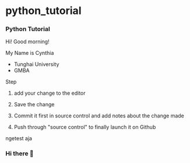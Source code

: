 # python_tutorial
### Python Tutorial

Hi! Good morning!

My Name is Cynthia

- Tunghai University
- GMBA

Step

1. add your change to the editor

2. Save the change

3. Commit it first in source control and add notes about the change made

4. Push through "source control" to finally launch it on Github

ngetest aja


### Hi there 👋

<!--
**CynthiaYXZ/CynthiaYXZ** is a ✨ _special_ ✨ repository because its `README.md` (this file) appears on your GitHub profile.

Here are some ideas to get you started:

- 🔭 I’m currently working on ...
- 🌱 I’m currently learning ...
- 👯 I’m looking to collaborate on ...
- 🤔 I’m looking for help with ...
- 💬 Ask me about ...
- 📫 How to reach me: ...
- 😄 Pronouns: ...
- ⚡ Fun fact: ...
-->



